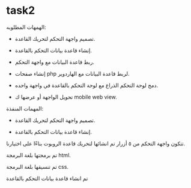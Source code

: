 # task2

الهمهات المطلوبه:


* تصميم واجهة التحكم لتحريك القاعدة.


* إنشاء قاعدة بيانات التحكم بالقاعدة.


* ربط قاعدة البيانات مع واجهة التحكم.


* إنشاء صفحات php لربط قاعدة البيانات مع الهاردوير.


* دمج لوحة التحكم الذراع مع لوحة التحكم بالقاعدة في واجهة واحده.


* تحويل الواجهة أو عرضها ك mobile web view.



المهمات المنفذة:


* تصميم واجهة التحكم لتحريك القاعدة.


* إنشاء قاعدة بيانات التحكم بالقاعدة.


تتكون واجهة التحكم من ٥ أزرار تم انشائها لتحريك قاعدة الروبوت بناءًا على اختيارنا.


تم برمجتها بلغة البرمجة html.


تم تنسيقها بلغة البرمجة css.


تم انشاء قاعدة بيانات التحكم بالقاعدة

